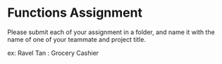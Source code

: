 # Functions Assignment
Please submit each of your assignment in a folder, and name it with the name of one of your teammate and project title.

ex:
Ravel Tan : Grocery Cashier

